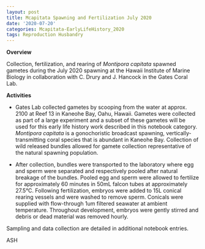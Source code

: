 ```yaml
---
layout: post
title: Mcapitata Spawning and Fertilization July 2020
date: '2020-07-20'
categories: Mcapitata-EarlyLifeHistory_2020
tags: Reproduction Husbandry
---
```

**Overview**  

Collection, fertilization, and rearing of *Montipora capitata* spawned gametes during the July 2020 spawning at the Hawaii Institute of Marine Biology in collaboration with C. Drury and J. Hancock in the Gates Coral Lab.  

**Activities**   

* Gates Lab collected gametes by scooping from the water at approx. 2100 at Reef 13 in Kaneohe Bay, Oahu, Hawaii. Gametes were collected as part of a large experiment and a subset of these gametes will be used for this early life history work described in this notebook category. *Montipora capitata* is a gonochoristic broadcast spawning, vertically-transmitting coral species that is abundant in Kaneohe Bay. Collection of wild released bundles allowed for gamete collection representative of the natural spawning population.  

* After collection, bundles were transported to the laboratory where egg and sperm were separated and respectively pooled after natural breakage of the bundles. Pooled egg and sperm were allowed to fertilize for approximately 60 minutes in 50mL falcon tubes at approximately 27.5°C. Following fertilization, embryos were added to 15L conical rearing vessels and were washed to remove sperm. Conicals were supplied with flow-through 1um filtered seawater at ambient temperature. Throughout development, embryos were gently stirred and debris or dead material was removed hourly.  

Sampling and data collection are detailed in additional notebook entries.   

ASH  
